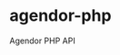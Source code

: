 agendor-php
===========

Agendor PHP API

<!-- [![Build Status](https://travis-ci.org/agendor/agendor-php.png?branch=master)](https://travis-ci.org/agendor/agendor-php) -->
